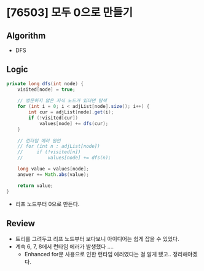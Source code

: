 # [76503] 모두 0으로 만들기

## Algorithm
- DFS

## Logic

```java
private long dfs(int node) {
    visited[node] = true;
    
    // 방문하지 않은 자식 노드가 있다면 탐색
    for (int i = 0; i < adjList[node].size(); i++) {
        int cur = adjList[node].get(i);
        if (!visited[cur])
            values[node] += dfs(cur);
    }
    
    // 런타임 에러 원인
    // for (int n : adjList[node])
    //     if (!visited[n]) 
    //         values[node] += dfs(n);

    long value = values[node];
    answer += Math.abs(value);

    return value;
}
```

- 리프 노드부터 0으로 만든다.

## Review
- 트리를 그려두고 리프 노드부터 보다보니 아이디어는 쉽게 잡을 수 있었다.
- 계속 6, 7, 8에서 런타임 에러가 발생했다 ....
  - Enhanced for문 사용으로 인한 런타임 에러였다는 걸 알게 됐고.. 정리해야겠다.